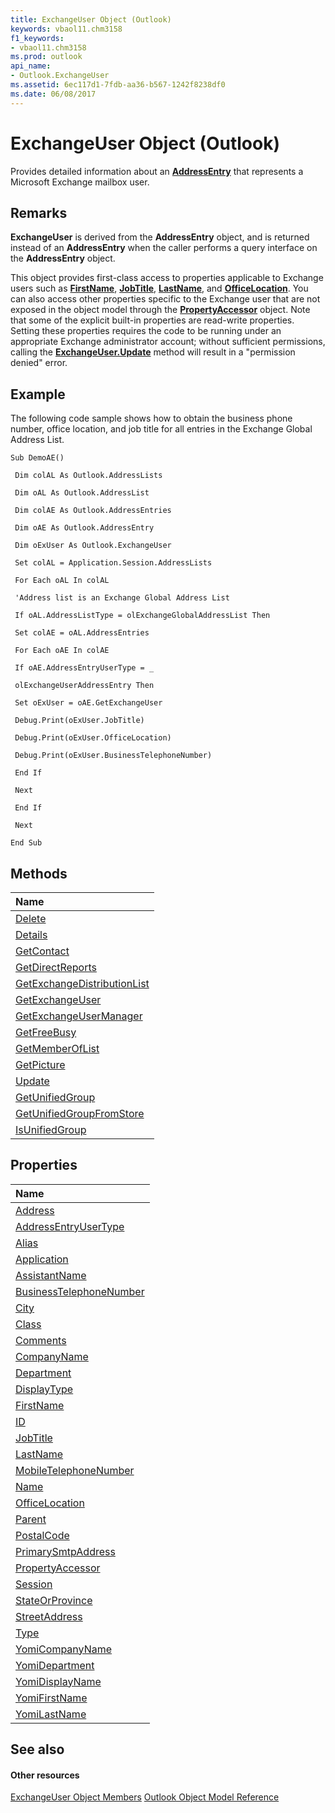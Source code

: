 ```yaml
---
title: ExchangeUser Object (Outlook)
keywords: vbaol11.chm3158
f1_keywords:
- vbaol11.chm3158
ms.prod: outlook
api_name:
- Outlook.ExchangeUser
ms.assetid: 6ec117d1-7fdb-aa36-b567-1242f8238df0
ms.date: 06/08/2017
---
```



# ExchangeUser Object (Outlook)

Provides detailed information about an  **[AddressEntry](addressentry-object-outlook.md)** that represents a Microsoft Exchange mailbox user.


## Remarks

 **ExchangeUser** is derived from the **AddressEntry** object, and is returned instead of an **AddressEntry** when the caller performs a query interface on the **AddressEntry** object.

This object provides first-class access to properties applicable to Exchange users such as  **[FirstName](http://msdn.microsoft.com/library/6a72812a-31fd-aa6a-be08-f765018208ab%28Office.15%29.aspx)**, **[JobTitle](http://msdn.microsoft.com/library/2cfa5301-3164-c472-3f8e-831c1eebc810%28Office.15%29.aspx)**, **[LastName](http://msdn.microsoft.com/library/1f9f9675-3e72-da56-d654-a1473f4f71a7%28Office.15%29.aspx)**, and **[OfficeLocation](http://msdn.microsoft.com/library/b37d5622-27ba-b2c4-cfd3-6aa1e9e9296b%28Office.15%29.aspx)**. You can also access other properties specific to the Exchange user that are not exposed in the object model through the **[PropertyAccessor](propertyaccessor-object-outlook.md)** object. Note that some of the explicit built-in properties are read-write properties. Setting these properties requires the code to be running under an appropriate Exchange administrator account; without sufficient permissions, calling the **[ExchangeUser.Update](http://msdn.microsoft.com/library/a2672fbf-f32a-f120-227c-24ee5c361f35%28Office.15%29.aspx)** method will result in a "permission denied" error.


## Example

The following code sample shows how to obtain the business phone number, office location, and job title for all entries in the Exchange Global Address List.


```
Sub DemoAE() 
 
 Dim colAL As Outlook.AddressLists 
 
 Dim oAL As Outlook.AddressList 
 
 Dim colAE As Outlook.AddressEntries 
 
 Dim oAE As Outlook.AddressEntry 
 
 Dim oExUser As Outlook.ExchangeUser 
 
 Set colAL = Application.Session.AddressLists 
 
 For Each oAL In colAL 
 
 'Address list is an Exchange Global Address List 
 
 If oAL.AddressListType = olExchangeGlobalAddressList Then 
 
 Set colAE = oAL.AddressEntries 
 
 For Each oAE In colAE 
 
 If oAE.AddressEntryUserType = _ 
 
 olExchangeUserAddressEntry Then 
 
 Set oExUser = oAE.GetExchangeUser 
 
 Debug.Print(oExUser.JobTitle) 
 
 Debug.Print(oExUser.OfficeLocation) 
 
 Debug.Print(oExUser.BusinessTelephoneNumber) 
 
 End If 
 
 Next 
 
 End If 
 
 Next 
 
End Sub
```


## Methods



|**Name**|
|:-----|
|[Delete](http://msdn.microsoft.com/library/d11a82c4-28de-efef-5170-20f999f2bf08%28Office.15%29.aspx)|
|[Details](http://msdn.microsoft.com/library/6c93a583-cc61-e527-7832-88dba525854a%28Office.15%29.aspx)|
|[GetContact](http://msdn.microsoft.com/library/443fb23a-cd26-e385-bd9d-e978aec56458%28Office.15%29.aspx)|
|[GetDirectReports](http://msdn.microsoft.com/library/753201ad-8001-3185-7d68-fda15907099d%28Office.15%29.aspx)|
|[GetExchangeDistributionList](http://msdn.microsoft.com/library/4ebc0448-97a9-ca5c-35f0-ef852de27324%28Office.15%29.aspx)|
|[GetExchangeUser](http://msdn.microsoft.com/library/ff0babba-895f-8205-fefb-c587ee53ea91%28Office.15%29.aspx)|
|[GetExchangeUserManager](http://msdn.microsoft.com/library/ead5e950-7f7a-b213-0daf-c2bff890a30c%28Office.15%29.aspx)|
|[GetFreeBusy](http://msdn.microsoft.com/library/0dcd36af-e9d7-ca1e-334f-c540c46254f7%28Office.15%29.aspx)|
|[GetMemberOfList](http://msdn.microsoft.com/library/1f4e8910-8998-85ab-05dc-d06f6fd323c3%28Office.15%29.aspx)|
|[GetPicture](http://msdn.microsoft.com/library/4298db85-0576-4982-9592-6eae666d966a%28Office.15%29.aspx)|
|[Update](http://msdn.microsoft.com/library/a2672fbf-f32a-f120-227c-24ee5c361f35%28Office.15%29.aspx)|
|[GetUnifiedGroup](http://msdn.microsoft.com/library/ec0f58fa-969d-ed38-705b-2c99ccbf3c86%28Office.15%29.aspx)|
|[GetUnifiedGroupFromStore](http://msdn.microsoft.com/library/38a901d3-670f-afd2-a385-3b2bb859cb81%28Office.15%29.aspx)|
|[IsUnifiedGroup](http://msdn.microsoft.com/library/46f9564a-1c0a-fe6c-3f06-989fb5f36adf%28Office.15%29.aspx)|

## Properties



|**Name**|
|:-----|
|[Address](http://msdn.microsoft.com/library/b3a36b16-e652-9e3f-86fd-7cea0c72d78c%28Office.15%29.aspx)|
|[AddressEntryUserType](http://msdn.microsoft.com/library/fb5b16be-8846-7c9f-22bf-847d2cfc0a54%28Office.15%29.aspx)|
|[Alias](http://msdn.microsoft.com/library/ea87a061-4f09-e0ed-fd3d-bfb44cccaf15%28Office.15%29.aspx)|
|[Application](http://msdn.microsoft.com/library/17331aa1-d926-ada9-a782-02291cd6f720%28Office.15%29.aspx)|
|[AssistantName](http://msdn.microsoft.com/library/cca35d99-7031-ba46-4171-8c89b9ea2e2b%28Office.15%29.aspx)|
|[BusinessTelephoneNumber](http://msdn.microsoft.com/library/c01f85bb-24a2-c08f-df4c-9e6506ca2077%28Office.15%29.aspx)|
|[City](http://msdn.microsoft.com/library/fcec3330-39fb-61e9-e447-4adca0146171%28Office.15%29.aspx)|
|[Class](http://msdn.microsoft.com/library/eea4ce34-a957-3771-ae7b-d8fdd959a37d%28Office.15%29.aspx)|
|[Comments](http://msdn.microsoft.com/library/b55f865c-c564-f209-7648-9977512dd5a5%28Office.15%29.aspx)|
|[CompanyName](http://msdn.microsoft.com/library/d7a630ec-0fbf-78ea-5f2a-51be6d001c23%28Office.15%29.aspx)|
|[Department](http://msdn.microsoft.com/library/3b2512ff-d741-53b2-6f1d-a0f74ffbbce1%28Office.15%29.aspx)|
|[DisplayType](http://msdn.microsoft.com/library/3060a00b-9a99-7833-1a8a-5c18123d7d98%28Office.15%29.aspx)|
|[FirstName](http://msdn.microsoft.com/library/6a72812a-31fd-aa6a-be08-f765018208ab%28Office.15%29.aspx)|
|[ID](http://msdn.microsoft.com/library/b26ae0d3-ba96-f3ad-cd74-92ce5305e702%28Office.15%29.aspx)|
|[JobTitle](http://msdn.microsoft.com/library/2cfa5301-3164-c472-3f8e-831c1eebc810%28Office.15%29.aspx)|
|[LastName](http://msdn.microsoft.com/library/1f9f9675-3e72-da56-d654-a1473f4f71a7%28Office.15%29.aspx)|
|[MobileTelephoneNumber](http://msdn.microsoft.com/library/9c76ef68-1f85-d072-11d9-015fbbe1658e%28Office.15%29.aspx)|
|[Name](http://msdn.microsoft.com/library/8b93c5a3-7c6a-4193-7fc3-621e1d0dda18%28Office.15%29.aspx)|
|[OfficeLocation](http://msdn.microsoft.com/library/b37d5622-27ba-b2c4-cfd3-6aa1e9e9296b%28Office.15%29.aspx)|
|[Parent](http://msdn.microsoft.com/library/18a2505c-14aa-7924-ec59-74c8e85ac92e%28Office.15%29.aspx)|
|[PostalCode](http://msdn.microsoft.com/library/b135d7a6-daa1-4154-d6e7-506c59860a81%28Office.15%29.aspx)|
|[PrimarySmtpAddress](http://msdn.microsoft.com/library/2dda21da-44a2-fbfe-babc-58646c76689d%28Office.15%29.aspx)|
|[PropertyAccessor](http://msdn.microsoft.com/library/d1427525-8f6a-04a2-9cfa-b91ee0a89ec2%28Office.15%29.aspx)|
|[Session](http://msdn.microsoft.com/library/7d2d23f0-c441-281a-1784-fe63dfa47b9f%28Office.15%29.aspx)|
|[StateOrProvince](http://msdn.microsoft.com/library/abac4889-800a-5573-5851-095f5b5176c5%28Office.15%29.aspx)|
|[StreetAddress](http://msdn.microsoft.com/library/155399c8-7d99-6537-ba30-84145b26ef21%28Office.15%29.aspx)|
|[Type](http://msdn.microsoft.com/library/de3652a8-023c-5d2c-9ced-88f768c22a87%28Office.15%29.aspx)|
|[YomiCompanyName](http://msdn.microsoft.com/library/481fec99-c2ab-c4c7-8e05-ede9e6846d1e%28Office.15%29.aspx)|
|[YomiDepartment](http://msdn.microsoft.com/library/6bc06cf2-7dee-fa50-7380-73df8022ff18%28Office.15%29.aspx)|
|[YomiDisplayName](http://msdn.microsoft.com/library/71e97add-9cf1-86c7-3e94-985d2333ebbd%28Office.15%29.aspx)|
|[YomiFirstName](http://msdn.microsoft.com/library/b44094df-af5a-21fd-0c09-ada48e51cfd8%28Office.15%29.aspx)|
|[YomiLastName](http://msdn.microsoft.com/library/079ba8e7-4a3a-2f8c-fa17-0db5ab8f47c2%28Office.15%29.aspx)|

## See also


#### Other resources


[ExchangeUser Object Members](http://msdn.microsoft.com/library/b9489e9d-0b8e-1c8d-d5df-8def4b1ee5e8%28Office.15%29.aspx)
[Outlook Object Model Reference](http://msdn.microsoft.com/library/73221b13-d8d8-99b8-3394-b95dbbfd5ddc%28Office.15%29.aspx)
